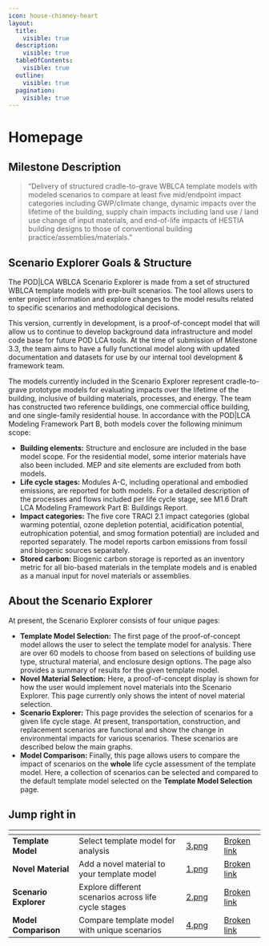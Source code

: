 ```yaml
---
icon: house-chimney-heart
layout:
  title:
    visible: true
  description:
    visible: true
  tableOfContents:
    visible: true
  outline:
    visible: true
  pagination:
    visible: true
---
```


# Homepage

## Milestone Description <a href="#milestone-description" id="milestone-description"></a>

> “Delivery of structured cradle-to-grave WBLCA template models with modeled scenarios to compare at least five mid/endpoint impact categories including GWP/climate change, dynamic impacts over the lifetime of the building, supply chain impacts including land use / land use change of input materials, and end-of-life impacts of HESTIA building designs to those of conventional building practice/assemblies/materials.”

## Scenario Explorer Goals & Structure <a href="#scenario-explorer-goals-structure" id="scenario-explorer-goals-structure"></a>

The POD|LCA WBLCA Scenario Explorer is made from a set of structured WBLCA template models with pre-built scenarios. The tool allows users to enter project information and explore changes to the model results related to specific scenarios and methodological decisions.

This version, currently in development, is a proof-of-concept model that will allow us to continue to develop background data infrastructure and model code base for future POD LCA tools. At the time of submission of Milestone 3.3, the team aims to have a fully functional model along with updated documentation and datasets for use by our internal tool development & framework team.

The models currently included in the Scenario Explorer represent cradle-to-grave prototype models for evaluating impacts over the lifetime of the building, inclusive of building materials, processes, and energy. The team has constructed two reference buildings, one commercial office building, and one single-family residential house. In accordance with the POD|LCA Modeling Framework Part B, both models cover the following minimum scope:

* **Building elements:** Structure and enclosure are included in the base model scope. For the residential model, some interior materials have also been included. MEP and site elements are excluded from both models.
* **Life cycle stages:** Modules A-C, including operational and embodied emissions, are reported for both models. For a detailed description of the processes and flows included per life cycle stage, see M1.6 Draft LCA Modeling Framework Part B: Buildings Report.
* **Impact categories:** The five core TRACI 2.1 impact categories (global warming potential, ozone depletion potential, acidification potential, eutrophication potential, and smog formation potential) are included and reported separately. The model reports carbon emissions from fossil and biogenic sources separately.
* **Stored carbon:** Biogenic carbon storage is reported as an inventory metric for all bio-based materials in the template models and is enabled as a manual input for novel materials or assemblies.

## About the Scenario Explorer <a href="#about-the-dashboard" id="about-the-dashboard"></a>

At present, the Scenario Explorer consists of four unique pages:

* **Template Model Selection:** The first page of the proof-of-concept model allows the user to select the template model for analysis. There are over 60 models to choose from based on selections of building use type, structural material, and enclosure design options. The page also provides a summary of results for the given template model.
* **Novel Material Selection:** Here, a proof-of-concept display is shown for how the user would implement novel materials into the Scenario Explorer. This page currently only shows the intent of novel material selection.
* **Scenario Explorer:** This page provides the selection of scenarios for a given life cycle stage. At present, transportation, construction, and replacement scenarios are functional and show the change in environmental impacts for various scenarios. These scenarios are described below the main graphs.
* **Model Comparison:** Finally, this page allows users to compare the impact of scenarios on the **whole** life cycle assessment of the template model. Here, a collection of scenarios can be selected and compared to the default template model selected on the **Template Model Selection** page.

## Jump right in

<table data-view="cards"><thead><tr><th></th><th></th><th data-hidden data-card-cover data-type="files"></th><th data-hidden></th><th data-hidden data-card-target data-type="content-ref"></th></tr></thead><tbody><tr><td><strong>Template Model</strong></td><td>Select template model for analysis</td><td><a href=".gitbook/assets/3.png">3.png</a></td><td></td><td><a href="broken-reference">Broken link</a></td></tr><tr><td><strong>Novel Material</strong></td><td>Add a novel material to your template model</td><td><a href=".gitbook/assets/1.png">1.png</a></td><td></td><td><a href="broken-reference">Broken link</a></td></tr><tr><td><strong>Scenario Explorer</strong></td><td>Explore different scenarios across life cycle stages</td><td><a href=".gitbook/assets/2.png">2.png</a></td><td></td><td><a href="broken-reference">Broken link</a></td></tr><tr><td><strong>Model Comparison</strong></td><td>Compare template model with unique scenarios</td><td><a href=".gitbook/assets/4.png">4.png</a></td><td></td><td><a href="broken-reference">Broken link</a></td></tr></tbody></table>
